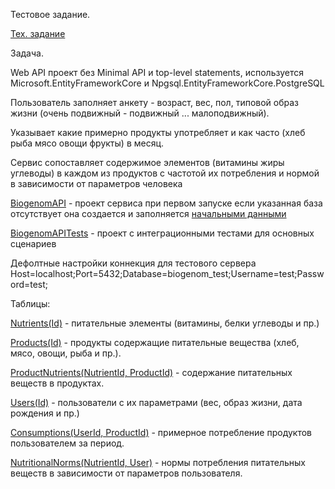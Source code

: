 Тестовое задание.

[Тех. задание](tz.pdf)

Задача.

Web API проект без Minimal API и top-level statements, используется Microsoft.EntityFrameworkCore и Npgsql.EntityFrameworkCore.PostgreSQL

Пользователь заполняет анкету - возраст, вес, пол, типовой образ жизни (очень подвижный - подвижный ... малоподвижный).

Указывает какие примерно продукты употребляет и как часто (хлеб рыба мясо овощи фрукты) в месяц.

Сервис сопоставляет содержимое элементов (витамины жиры углеводы) в каждом из продуктов с частотой их потребления и нормой 
в зависимости от параметров человека

[BiogenomAPI](BiogenomAPI) - проект сервиса
при первом запуске если указанная база отсутствует она создается и заполняется [начальными данными](BiogenomAPI/Predefines)

[BiogenomAPITests](BiogenomAPITests) - проект с интеграционными тестами для основных сценариев

Дефолтные настройки коннекция для тестового сервера
Host=localhost;Port=5432;Database=biogenom_test;Username=test;Password=test;

Таблицы:

[Nutrients(Id)](BiogenomAPI/Models/Nutrient.cs) - питательные элементы (витамины, белки углеводы и пр.)

[Products(Id)](BiogenomAPI/Models/Product.cs) - продукты содержащие питательные вещества (хлеб, мясо, овощи, рыба и пр.).

[ProductNutrients(NutrientId, ProductId)](BiogenomAPI/Models/ProductNutrient.cs) - содержание питательных веществ в продуктах.

[Users(Id)](BiogenomAPI/Models/User.cs) - пользователи с их параметрами (вес, образ жизни, дата рождения и пр.)

[Consumptions(UserId, ProductId)](BiogenomAPI/Models/Consumption.cs) - примерное потребление продуктов пользователем за период.

[NutritionalNorms(NutrientId, User)](BiogenomAPI/Models/NutritionalNorm.cs) - нормы потребления питательных веществ в зависимости от параметров пользователя.

